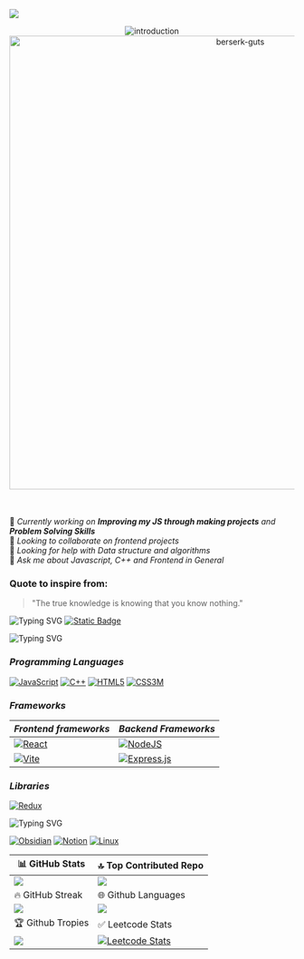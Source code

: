 ![](https://visitcount.itsvg.in/api?id=Prakhargarg-2010196&label=Profile%20Views%20&color=12&icon=3&pretty=true)


<div align="center">
  <img src="https://readme-typing-svg.demolab.com?font=Fira+Code&weight=800&size=25&pause=1000&color=BDF7D4&background=AED2FF00&width=435&lines=Hey+There+%F0%9F%91%8B+I+am+Prakhar+Garg" alt="introduction"/>
  <img  width=800 border="round" src="https://github.com/Prakhargarg-2010196/Prakhargarg-2010196/assets/77922738/d2a04a1d-e78d-4d4e-9c69-ddefac37990f" alt="berserk-guts"/>
</div>
<br> <br>


🔭 _Currently working on **Improving my JS through making projects** and **Problem Solving Skills**_
<br>
👯 _Looking to collaborate on frontend projects_
<br>
🤝 _Looking for help with Data structure and algorithms_
<br>
💬 _Ask me about Javascript, C++ and Frontend in General_
<br>
 ### Quote to inspire from:<br>
 >  "The true knowledge is knowing that you know nothing."

![Typing SVG](https://readme-typing-svg.demolab.com?font=Fira+Code&pause=1000&width=435&lines=Follow+Me+Here)
[![Static Badge](https://img.shields.io/badge/Bento-%23262577?logo=bento)](https://bento.me/prakhargarg)





![Typing SVG](https://readme-typing-svg.demolab.com?font=Fira+Code&weight=800&size=25&duration=2000&color=BDF7D4&background=AED2FF00&width=435&lines=Tech%20Stack)

###  _Programming Languages_

[![JavaScript](https://img.shields.io/badge/JavaScript-black?logo=javascript)](https://javascript.info/) 
[![C++](https://img.shields.io/badge/C%2B%2B-black?logo=cplusplus&logoColor=blue)](https://en.cppreference.com/w/) 
[![HTML5](https://img.shields.io/badge/HTML-black?logo=html5)](https://internetingishard.netlify.app/html-and-css/basic-web-pages/index.html)
[![CSS3M](https://img.shields.io/badge/CSS-black?logo=css3&logoColor=blue)](https://internetingishard.netlify.app/html-and-css/basic-web-pages/index.html)

### _Frameworks_
|  _Frontend frameworks_ |  _Backend Frameworks_ |
|------------------------|-----------------------|
| [![React](https://img.shields.io/badge/React-black?logo=react&logoColor=blue)](https://react.dev/) | [![NodeJS](https://img.shields.io/badge/Node-black?logo=react&logoColor=green)](https://nodejs.dev/en/learn/) |
[![Vite](https://img.shields.io/badge/Vite-black?logo=vite)](https://vitejs.dev/) | [![Express.js](https://img.shields.io/badge/Express-black?logo=express&logoColor=red)](https://expressjs.com) |    
 
### _Libraries_
[![Redux](https://img.shields.io/badge/Redux-black?logo=redux&logoColor=red)](https://redux.js.org/)

![Typing SVG](https://readme-typing-svg.demolab.com?font=Fira+Code&weight=800&size=25&duration=2000&color=BDF7D4&background=AED2FF00&width=435&lines=Productivity+Tools)

[![Obsidian](https://img.shields.io/badge/Obsidian-black?style=for-the-badge&logo=Obsidian)](https://obsidian.md/)
[![Notion](https://img.shields.io/badge/Notion-black.svg?style=for-the-badge&logo=notion)](https://www.notion.so)
[![Linux](https://img.shields.io/badge/Linux-black?style=for-the-badge&logo=linux)](https://linuxjourney.com/)

| 📊 GitHub Stats | 🔝 Top Contributed Repo  |
| ----------------|  ----------------------- |
|![](https://github-readme-stats.vercel.app/api?username=Prakhargarg-2010196&theme=highcontrast&hide_border=false&include_all_commits=true&count_private=true) | ![](https://github-contributor-stats.vercel.app/api?username=Prakhargarg-2010196&limit=5&theme=dark&combine_all_yearly_contributions=true) |
| 🔥 GitHub Streak | 🌐 Github Languages |
|![](https://github-readme-streak-stats.herokuapp.com/?user=Prakhargarg-2010196&theme=highcontrast&hide_border=false)|![](https://github-readme-stats.vercel.app/api/top-langs/?username=Prakhargarg-2010196&theme=highcontrast&hide_border=false&include_all_commits=true&count_private=true&layout=compact)|
|  🏆 Github Tropies |  ✅ Leetcode Stats|
|  ![](https://github-profile-trophy.vercel.app/?username=Prakhargarg-2010196&theme=buddhism&no-frame=true&no-bg=true&margin-w=4) |[![Leetcode Stats](https://leetcard.jacoblin.cool/prakhar-garg?ext=heatmap&theme=unicorn,dark)](https://leetcode.com/prakhar-garg/)  |





